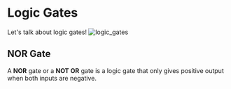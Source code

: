 # Logic Gates
Let's talk about logic gates!
![logic_gates](logic_gates_diagram.png)

## NOR Gate
A **NOR** gate or a **NOT OR** gate is a logic gate that only gives positive output when both inputs are negative.
